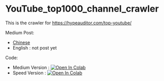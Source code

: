 # YouTube_top1000_channel_crawler
This is the crawler for https://hypeauditor.com/top-youtube/

Medium Post:
* [Chinese](https://changethewhat.medium.com/%E7%88%AC%E5%8F%96youtube%E5%89%8D1000%E7%86%B1%E9%96%80%E9%A0%BB%E9%81%93-8973c92eaaad)
* English : not post yet

Code:
* Medium Version : [![Open In Colab](https://colab.research.google.com/assets/colab-badge.svg)](https://colab.research.google.com/github/mistake0316/YouTube_top1000_channel_crawler/blob/main/youtube_top1000_crawler_medium_version.ipynb)
* Speed Version : [![Open In Colab](https://colab.research.google.com/assets/colab-badge.svg)](https://colab.research.google.com/github/mistake0316/YouTube_top1000_channel_crawler/blob/main/youtube_top1000_crawler.ipynb)
